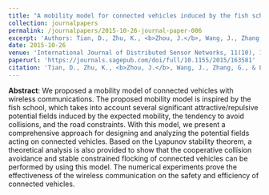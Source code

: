 ```yaml
---
title: "A mobility model for connected vehicles induced by the fish school"
collection: journalpapers
permalink: /journalpapers/2015-10-26-journal-paper-006
excerpt: 'Authors: Tian, D., Zhu, K., <b>Zhou, J.</b>, Wang, J., Zhang, G., & Liu, H.'
date: 2015-10-26
venue: 'International Journal of Distributed Sensor Networks, 11(10), 163581.'
paperurl: 'https://journals.sagepub.com/doi/full/10.1155/2015/163581'
citation: 'Tian, D., Zhu, K., <b>Zhou, J.</b>, Wang, J., Zhang, G., & Liu, H. (2015). A mobility model for connected vehicles induced by the fish school. International Journal of Distributed Sensor Networks, 11(10), 163581.'
---
```


**Abstract**: We proposed a mobility model of connected vehicles with wireless communications. The proposed mobility model is inspired by the fish school, which takes into account several significant attractive/repulsive potential fields induced by the expected mobility, the tendency to avoid collisions, and the road constraints. With this model, we present a comprehensive approach for designing and analyzing the potential fields acting on connected vehicles. Based on the Lyapunov stability theorem, a theoretical analysis is also provided to show that the cooperative collision avoidance and stable constrained flocking of connected vehicles can be performed by using this model. The numerical experiments prove the effectiveness of the wireless communication on the safety and efficiency of connected vehicles.

